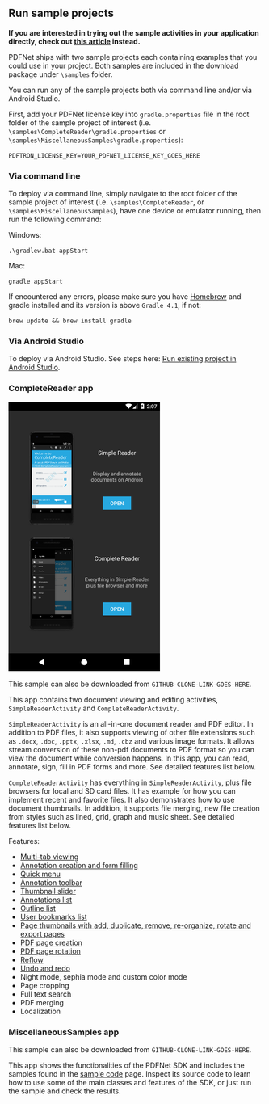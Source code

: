 ## Run sample projects

**If you are interested in trying out the sample activities in your application directly, check out [this article](/android/guides/getting-started/try-demo) instead.**

PDFNet ships with two sample projects each containing examples that you could use in your project. Both samples are included in the download package under `\samples` folder.

You can run any of the sample projects both via command line and/or via Android Studio.

First, add your PDFNet license key into `gradle.properties` file in the root folder of the sample project of interest (i.e. `\samples\CompleteReader\gradle.properties` or `\samples\MiscellaneousSamples\gradle.properties`):

```
PDFTRON_LICENSE_KEY=YOUR_PDFNET_LICENSE_KEY_GOES_HERE
```

### Via command line

To deploy via command line, simply navigate to the root folder of the sample project of interest (i.e. `\samples\CompleteReader`, or `\samples\MiscellaneousSamples`), have one device or emulator running, then run the following command:

Windows:
```shell
.\gradlew.bat appStart
```

Mac:
```shell
gradle appStart
```

If encountered any errors, please make sure you have [Homebrew](https://brew.sh/) and gradle installed and its version is above `Gradle 4.1`, if not:
```shell
brew update && brew install gradle
```

### Via Android Studio

To deploy via Android Studio. See steps here:
[Run existing project in Android Studio](/android/guides/faq/run-in-android-studio).

### CompleteReader app

<img alt='CompleteReader image' src='img/complete_reader_app.png' width='300' />

This sample can also be downloaded from `GITHUB-CLONE-LINK-GOES-HERE`.

This app contains two document viewing and editing activities, `SimpleReaderActivity` and `CompleteReaderActivity`.

`SimpleReaderActivity` is an all-in-one document reader and PDF editor. In addition to PDF files, it also supports viewing of other file extensions such as `.docx`, `.doc`, `.pptx`, `.xlsx`, `.md`, `.cbz` and various image formats. It allows stream conversion of these non-pdf documents to PDF format so you can view the document while conversion happens. In this app, you can read, annotate, sign, fill in PDF forms and more. See detailed features list below.

`CompleteReaderActivity` has everything in `SimpleReaderActivity`, plus file browsers for local and SD card files. It has example for how you can implement recent and favorite files. It also demonstrates how to use document thumbnails. In addition, it supports file merging, new file creation from styles such as lined, grid, graph and music sheet. See detailed features list below.

Features:
- [Multi-tab viewing](/android/guides/getting-started/using_fragment)
- [Annotation creation and form filling](/android/guides/basics/tools)
- [Quick menu](/android/guides/basics/quick-menu)
- [Annotation toolbar](/android/guides/basics/annotation-toolbar)
- [Thumbnail slider](/android/guides/basics/thumbnail-slider)
- [Annotations list](/android/guides/basics/annotations)
- [Outline list](/android/guides/basics/outline)
- [User bookmarks list](/android/guides/basics/user_bookmarks)
- [Page thumbnails with add, duplicate, remove, re-organize, rotate and export pages](/android/guides/basics/thumbnails_view)
- [PDF page creation](/android/guides/basics/add_page)
- [PDF page rotation](/android/guides/basics/rotate_pages)
- [Reflow](/android/guides/basics/reflow)
- [Undo and redo](/android/guides/basics/undo-redo)
- Night mode, sephia mode and custom color mode
- Page cropping
- Full text search
- PDF merging
- Localization

### MiscellaneousSamples app

This sample can also be downloaded from `GITHUB-CLONE-LINK-GOES-HERE`.

This app shows the functionalities of the PDFNet SDK and includes the samples found in the [sample code](http://www.pdftron.com/pdfnet/samplecode.html) page. Inspect its source code to learn how to use some of the main classes and features of the SDK, or just run the sample and check the results.
